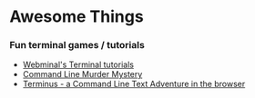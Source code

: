 # Awesome Things

### Fun terminal games / tutorials

* [Webminal's Terminal tutorials](http://www.webminal.org/)
* [Command Line Murder Mystery](https://github.com/veltman/clmystery)
* [Terminus - a Command Line Text Adventure in the browser](http://web.mit.edu/mprat/Public/web/Terminus/Web/main.html)
